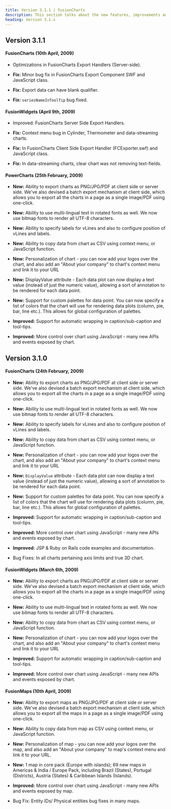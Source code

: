 ```yaml
---
title: Version 3.1.1 | FusionCharts
description: This section talks about the new features, improvements and fixes for v3.1.1.
heading: Version 3.1.x
---
```


## Version 3.1.1

#### FusionCharts (10th April, 2009)

* Optimizations in FusionCharts Export Handlers (Server-side).

* **Fix:** Minor bug fix in FusionCharts Export Component SWF and JavaScript class.

* **Fix:** Export data can have blank qualifier.

* **Fix:** `seriesNameInToolTip` bug fixed.

#### FusionWidgets (April 9th, 2009)

* Improved: FusionCharts Server Side Export Handlers.

* **Fix:** Context menu bug in Cylinder, Thermometer and data-streaming charts.

* **Fix:** In FusionCharts Client Side Export Handler (FCExporter.swf) and JavaScript class.

* **Fix:** In data-streaming charts, clear chart was not removing text-fields.

#### PowerCharts (25th February, 2009)

* **New:** Ability to export charts as PNG/JPG/PDF at client side or server side. We've also devised a batch export mechanism at client side, which allows you to export all the charts in a page as a single image/PDF using one-click.

* **New:** Ability to use multi-lingual text in rotated fonts as well. We now use bitmap fonts to render all UTF-8 characters.

* **New:** Ability to specify labels for vLines and also to configure position of vLines and labels.

* **New:** Ability to copy data from chart as CSV using context menu, or JavaScript function.

* **New:** Personalization of chart - you can now add your logos over the chart, and also add an "About your company" to chart's context menu and link it to your URL

* **New:** DisplayValue attribute - Each data plot can now display a text value (instead of just the numeric value), allowing a sort of annotation to be rendered for each data point.

* **New:** Support for custom palettes for data point. You can now specify a list of colors that the chart will use for rendering data plots (column, pie, bar, line etc.). This allows for global configuration of palettes.

* **Improved:** Support for automatic wrapping in caption/sub-caption and tool-tips.

* **Improved:** More control over chart using JavaScript - many new APIs and events exposed by chart.

## Version 3.1.0

#### FusionCharts (24th February, 2009)

* **New:** Ability to export charts as PNG/JPG/PDF at client side or server side. We've also devised a batch export mechanism at client side, which allows you to export all the charts in a page as a single image/PDF using one-click.

* **New:** Ability to use multi-lingual text in rotated fonts as well. We now use bitmap fonts to render all UTF-8 characters.

* **New:** Ability to specify labels for vLines and also to configure position of vLines and labels.

* **New:** Ability to copy data from chart as CSV using context menu, or JavaScript function.

* **New:** Personalization of chart - you can now add your logos over the chart, and also add an "About your company" to chart's context menu and link it to your URL

* **New:** `DisplayValue` attribute - Each data plot can now display a text value (instead of just the numeric value), allowing a sort of annotation to be rendered for each data point.

* **New:** Support for custom palettes for data point. You can now specify a list of colors that the chart will use for rendering data plots (column, pie, bar, line etc.). This allows for global configuration of palettes.

* **Improved:** Support for automatic wrapping in caption/sub-caption and tool-tips.

* **Improved:** More control over chart using JavaScript - many new APIs and events exposed by chart.

* **Improved:** JSP & Ruby on Rails code examples and documentation.

* Bug Fixes: In all charts pertaining axis limits and true 3D chart.

#### FusionWidgets (March 6th, 2009)

* **New:** Ability to export charts as PNG/JPG/PDF at client side or server side. We've also devised a batch export mechanism at client side, which allows you to export all the charts in a page as a single image/PDF using one-click.

* **New:** Ability to use multi-lingual text in rotated fonts as well. We now use bitmap fonts to render all UTF-8 characters.

* **New:** Ability to copy data from chart as CSV using context menu, or JavaScript function.

* **New:** Personalization of chart - you can now add your logos over the chart, and also add an "About your company" to chart's context menu and link it to your URL

* **Improved:** Support for automatic wrapping in caption/sub-caption and tool-tips.

* **Improved:** More control over chart using JavaScript - many new APIs and events exposed by chart.

#### FusionMaps (10th April, 2009)

* **New:** Ability to export maps as PNG/JPG/PDF at client side or server side. We've also devised a batch export mechanism at client side, which allows you to export all the maps in a page as a single image/PDF using one-click.

* **New:** Ability to copy data from map as CSV using context menu, or JavaScript function.

* **New:** Personalization of map - you can now add your logos over the map, and also add an "About your company" to map's context menu and link it to your URL.

* **New:** 1 map in core pack (Europe with islands); 69 new maps in Americas & India / Europe Pack, including Brazil (States), Portugal (Districts), Austria (States) & Caribbean Islands (Islands).

* **Improved:** More control over chart using JavaScript - many new APIs and events exposed by map.

* Bug Fix: Entity IDs/ Physical entities bug fixes in many maps.